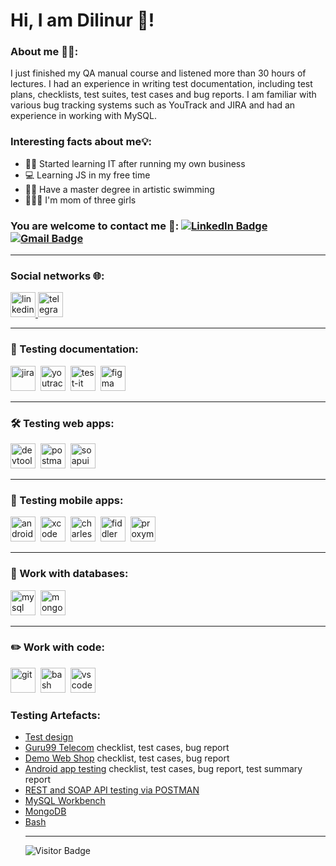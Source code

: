 # Hi, I am Dilinur 👋!

### About me 👩‍💻:
I just finished my QA manual course and listened more than 30 hours of lectures. I had an experience in writing test documentation, including test plans, checklists, test suites, test cases and bug reports. I am familiar with various bug tracking systems such as YouTrack and JIRA and had an experience in working with MySQL.

### Interesting facts about me💡:
* 👩‍💻 Started learning IT after running my own business
* 💻 Learning JS in my free time
* 🏊‍♀️ Have a master degree in artistic swimming
* 👩‍👧‍👧 I'm mom of three girls



### You are welcome to contact me 📩: [![LinkedIn Badge](https://img.shields.io/badge/-@dilinura-blue?style=flat&logo=LinkedIn&logoColor=white)](https://www.linkedin.com/in/dilinur-aisarova/) [![Gmail Badge](https://img.shields.io/badge/-Gmail-red?style=flat&logo=Gmail&logoColor=white)](mailto:dilinur.aisarovau@gmail.com)

---

### Social networks 🌐:

  <div id="badges">
    <a href="https://www.linkedin.com/in/dilinur-aisarova/" target="_blank">
      <img src="https://cdn-icons-png.flaticon.com/512/2504/2504799.png" width="40" height="40" alt="linkedin" />
    </a>
    <a href="https://t.me/dilinur_a" target="_blank">
      <img src="https://cdn-icons-png.flaticon.com/512/2111/2111646.png" width="40" height="40" alt="telegram" />
    </a>
  </div>

---

### 📁 Testing documentation:

<div>
  <img src="https://cdn.jsdelivr.net/gh/devicons/devicon/icons/jira/jira-original.svg" title="jira" alt="jira" width="40" height="40"/>&nbsp
  <img src="https://upload.wikimedia.org/wikipedia/commons/thumb/8/8d/YouTrack_Icon.svg/1024px-YouTrack_Icon.svg.png?20200803082248" title="youtrack" alt="youtrack" width="40" height="40"/>&nbsp
  <img src="https://docs.testit.software/images/testit_logo_icon.png" title="test-it" alt="test-it" width="40" height="40"/>&nbsp
  <img src="https://cdn.jsdelivr.net/gh/devicons/devicon/icons/figma/figma-original.svg" title="figma" alt="figma" width="40" height="40"/>&nbsp
</div>

---

### 🛠 Testing web apps:

<div>
  <img src="https://d33wubrfki0l68.cloudfront.net/38b5c953a4667366685d55db55d057c86db1fc54/a0fdc/static/acae6b24d940347661ca901ea07f47c1/chrome-dev-logo-icon.png" title="devtools" alt="devtools" width="40" height="40"/>&nbsp
  <img src="https://img.uxwing.com/wp-content/themes/uxwing/download/brands-social-media/postman-icon.svg" title="postman" alt="postman" width="40" height="40"/>&nbsp
  <img src="https://static0.smartbear.co/smartbearbrand/media/images/home/soapui-icon.svg" title="soapui" alt="soapui" width="40" height="40"/>&nbsp
</div>

---

### 📱 Testing mobile apps:

<div>
  <img src="https://cdn.jsdelivr.net/gh/devicons/devicon/icons/androidstudio/androidstudio-original.svg" title="android-studio" alt="android-studio" width="40" height="40"/>&nbsp
  <img src="https://cdn.jsdelivr.net/gh/devicons/devicon/icons/xcode/xcode-original.svg" title="xcode" alt="xcode" width="40" height="40"/>&nbsp
  <img src="https://cdn.icon-icons.com/icons2/3053/PNG/512/charles_proxy_macos_bigsur_icon_190302.png" title="charles-proxy" alt="charles-proxy" width="40" height="40"/>&nbsp
  <img src="https://www.megaleechers.com/storage/Fiddler-Everywhere-Icon.png" title="fiddler" alt="fiddler" width="40" height="40"/>&nbsp
  <img src="https://pbs.twimg.com/profile_images/1589614420766126080/slAIVDtr_400x400.jpg" title="proxyman" alt="proxyman" width="40" height="40"/>&nbsp
</div>


---

### 💾 Work with databases:

<div>
  <img src="https://cdn.jsdelivr.net/gh/devicons/devicon/icons/mysql/mysql-original.svg" title="mysql" alt="mysql" width="40" height="40"/>&nbsp
  <img src="https://cdn.jsdelivr.net/gh/devicons/devicon/icons/mongodb/mongodb-original.svg" title="mongodb" alt="mongodb" width="40" height="40"/>&nbsp
</div>

---

### ✏️ Work with code:

<div>
  <img src="https://cdn.jsdelivr.net/gh/devicons/devicon/icons/git/git-original.svg" title="git" alt="git" width="40" height="40"/>&nbsp
  <img src="https://upload.wikimedia.org/wikipedia/commons/thumb/4/4b/Bash_Logo_Colored.svg/1024px-Bash_Logo_Colored.svg.png?20180723054350" title="bash" alt="bash" width="40" height="40"/>&nbsp
  <img src="https://cdn.jsdelivr.net/gh/devicons/devicon/icons/vscode/vscode-original.svg" title="vscode" alt="vscode" width="40" height="40"/>&nbsp
  
</div>

### Testing Artefacts:
 <ul>
<li>  <a href="https://github.com/Dilinura/Test_design.git">Test design</a> </li> 
<li>  <a href="https://github.com/Dilinura/TC_testing_documentation.git"> Guru99 Telecom</a> checklist, test cases, bug report </li>
<li> <a href="https://github.com/Dilinura/Web_app_testing.git">Demo Web Shop</a> checklist, test cases, bug report </li>
<li> <a href="https://github.com/Dilinura/Mobile_app_testing.git">Android app testing</a> checklist, test cases, bug report, test summary report </li>
<li>  <a href="https://github.com/Dilinura/REST_SOAP_API_testing_POSTMAN.git">REST and SOAP API testing via POSTMAN</a> </li> 
<li>  <a href="https://github.com/Dilinura/MySQL.git">MySQL Workbench</a> </li> 
<li>  <a href="https://github.com/Dilinura/MongoDB.git">MongoDB</a> </li> 
<li>  <a href="https://github.com/Dilinura/Bash.git">Bash</a> </li> 

---

<!-- ### 💻 Пройденные курсы:

| Курсы                                                           | Дата              |
| ----------------------------------------------------------------| :---------------: |
| netology.ru/Старт в программировании                            | 02/2022 - 03/2022 |

--- -->

![Visitor Badge](https://visitor-badge.laobi.icu/badge?page_id=dilinura)
